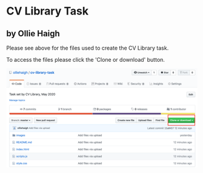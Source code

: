 # CV Library Task
## by Ollie Haigh
Please see above for the files used to create the CV Library task.

To access the files please click the 'Clone or download' button.

![screenshot](images/readme-img.png)